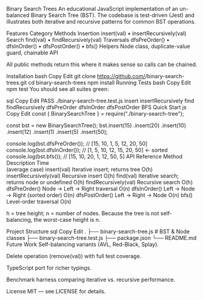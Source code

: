 Binary Search Trees
An educational JavaScript implementation of an un-balanced Binary Search Tree (BST).
The codebase is test-driven (Jest) and illustrates both iterative and recursive patterns for common BST operations.

Features
Category	Methods
Insertion	insert(val) • insertRecursively(val)
Search	find(val) • findRecursively(val)
Traversals	dfsPreOrder() • dfsInOrder() • dfsPostOrder() • bfs()
Helpers	Node class, duplicate-value guard, chainable API

All public methods return this where it makes sense so calls can be chained.

Installation
bash
Copy
Edit
git clone https://github.com/<your-handle>/binary-search-trees.git
cd binary-search-trees
npm install
Running Tests
bash
Copy
Edit
npm test
You should see all suites green:

sql
Copy
Edit
PASS  ./binary-search-tree.test.js
  insert
  insertRecursively
  find
  findRecursively
  dfsPreOrder
  dfsInOrder
  dfsPostOrder
  BFS
Quick Start
js
Copy
Edit
const { BinarySearchTree } = require("./binary-search-tree");

const bst = new BinarySearchTree();
bst.insert(15)
   .insert(20)
   .insert(10)
   .insert(12)
   .insert(1)
   .insert(5)
   .insert(50);

console.log(bst.dfsPreOrder());  // [15, 10, 1, 5, 12, 20, 50]
console.log(bst.dfsInOrder());   // [1, 5, 10, 12, 15, 20, 50]  <- sorted
console.log(bst.bfs());          // [15, 10, 20, 1, 12, 50, 5]
API Reference
Method	Description	Time <br>(average case)
insert(val)	Iterative insert; returns tree	O(h)
insertRecursively(val)	Recursive insert	O(h)
find(val)	Iterative search; returns node or undefined	O(h)
findRecursively(val)	Recursive search	O(h)
dfsPreOrder()	Node → Left → Right traversal	O(n)
dfsInOrder()	Left → Node → Right (sorted order)	O(n)
dfsPostOrder()	Left → Right → Node	O(n)
bfs()	Level-order traversal	O(n)

h = tree height; n = number of nodes.
Because the tree is not self-balancing, the worst-case height is n.

Project Structure
sql
Copy
Edit
.
├── binary-search-tree.js   # BST & Node classes
├── binary-search-tree.test.js
├── package.json
└── README.md
Future Work
Self-balancing variants (AVL, Red-Black, Splay).

Delete operation (remove(val)) with full test coverage.

TypeScript port for richer typings.

Benchmark harness comparing iterative vs. recursive performance.

License
MIT — see LICENSE for details.








